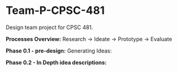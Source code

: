 # Team-P-CPSC-481
Design team project for CPSC 481.

**Processes Overview:**
Research -> Ideate -> Prototype -> Evaluate





**Phase 0.1 - pre-design:**
Generating Ideas:


**Phase 0.2 - In Depth idea descriptions:**
